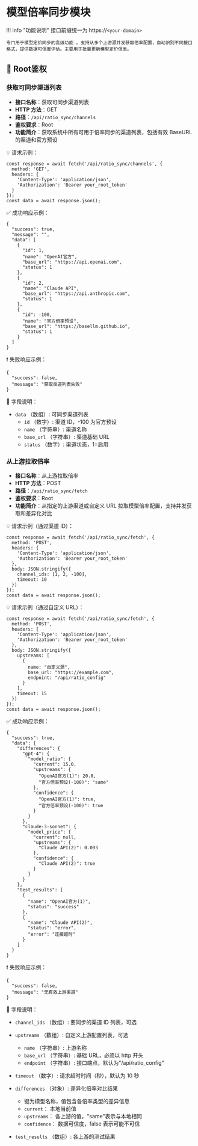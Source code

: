 # 模型倍率同步模块

!!! info "功能说明"
    接口前缀统一为 https://`<your-domain>`

    专门用于模型定价同步的高级功能 。支持从多个上游源并发获取倍率配置，自动识别不同接口格式，提供数据可信度评估。主要用于批量更新模型定价信息。

## 🔐 Root鉴权


### 获取可同步渠道列表

- **接口名称**：获取可同步渠道列表
- **HTTP 方法**：GET
- **路径**：`/api/ratio_sync/channels`
- **鉴权要求**：Root
- **功能简介**：获取系统中所有可用于倍率同步的渠道列表，包括有效 BaseURL 的渠道和官方预设

💡 请求示例：

```
const response = await fetch('/api/ratio_sync/channels', {  
  method: 'GET',  
  headers: {  
    'Content-Type': 'application/json',  
    'Authorization': 'Bearer your_root_token'  
  }  
});  
const data = await response.json();
```

✅ 成功响应示例：

```
{  
  "success": true,  
  "message": "",  
  "data": [  
    {  
      "id": 1,  
      "name": "OpenAI官方",  
      "base_url": "https://api.openai.com",  
      "status": 1  
    },  
    {  
      "id": 2,  
      "name": "Claude API",  
      "base_url": "https://api.anthropic.com",  
      "status": 1  
    },  
    {  
      "id": -100,  
      "name": "官方倍率预设",  
      "base_url": "https://basellm.github.io",  
      "status": 1  
    }  
  ]  
}
```

❗ 失败响应示例：

```
{  
  "success": false,  
  "message": "获取渠道列表失败"  
}
```

🧾 字段说明：

- `data` （数组）: 可同步渠道列表 
    - `id` （数字）: 渠道 ID，-100 为官方预设
    - `name` （字符串）: 渠道名称
    - `base_url` （字符串）: 渠道基础 URL
    - `status` （数字）: 渠道状态，1=启用

### 从上游拉取倍率

- **接口名称**：从上游拉取倍率
- **HTTP 方法**：POST
- **路径**：`/api/ratio_sync/fetch`
- **鉴权要求**：Root
- **功能简介**：从指定的上游渠道或自定义 URL 拉取模型倍率配置，支持并发获取和差异化对比

💡 请求示例（通过渠道 ID）：

```
const response = await fetch('/api/ratio_sync/fetch', {  
  method: 'POST',  
  headers: {  
    'Content-Type': 'application/json',  
    'Authorization': 'Bearer your_root_token'  
  },  
  body: JSON.stringify({  
    channel_ids: [1, 2, -100],  
    timeout: 10  
  })  
});  
const data = await response.json();
```

💡 请求示例（通过自定义 URL）：

```
const response = await fetch('/api/ratio_sync/fetch', {  
  method: 'POST',  
  headers: {  
    'Content-Type': 'application/json',  
    'Authorization': 'Bearer your_root_token'  
  },  
  body: JSON.stringify({  
    upstreams: [  
      {  
        name: "自定义源",  
        base_url: "https://example.com",  
        endpoint: "/api/ratio_config"  
      }  
    ],  
    timeout: 15  
  })  
});  
const data = await response.json();
```

✅ 成功响应示例：

```
{  
  "success": true,  
  "data": {  
    "differences": {  
      "gpt-4": {  
        "model_ratio": {  
          "current": 15.0,  
          "upstreams": {  
            "OpenAI官方(1)": 20.0,  
            "官方倍率预设(-100)": "same"  
          },  
          "confidence": {  
            "OpenAI官方(1)": true,  
            "官方倍率预设(-100)": true  
          }  
        }  
      },  
      "claude-3-sonnet": {  
        "model_price": {  
          "current": null,  
          "upstreams": {  
            "Claude API(2)": 0.003  
          },  
          "confidence": {  
            "Claude API(2)": true  
          }  
        }  
      }  
    },  
    "test_results": [  
      {  
        "name": "OpenAI官方(1)",  
        "status": "success"  
      },  
      {  
        "name": "Claude API(2)",  
        "status": "error",  
        "error": "连接超时"  
      }  
    ]  
  }  
}
```

❗ 失败响应示例：

```
{  
  "success": false,  
  "message": "无有效上游渠道"  
}
```

🧾 字段说明：

- `channel_ids` （数组）: 要同步的渠道 ID 列表，可选 
- `upstreams` （数组）: 自定义上游配置列表，可选 

    - `name` （字符串）: 上游名称
    - `base_url` （字符串）: 基础 URL，必须以 http 开头
    - `endpoint` （字符串）: 接口端点，默认为"/api/ratio_config"
- `timeout` （数字）: 请求超时时间（秒），默认为 10 秒 
- `differences` （对象）: 差异化倍率对比结果 

    - 键为模型名称，值包含各倍率类型的差异信息
    - `current`： 本地当前值
    - `upstreams`： 各上游的值，"same"表示与本地相同
    - `confidence`： 数据可信度，false 表示可能不可信 
- `test_results` （数组）: 各上游的测试结果 
